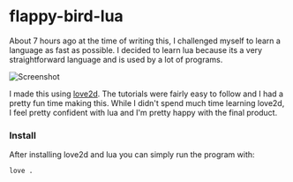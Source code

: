 # flappy-bird-lua
About 7 hours ago at the time of writing this, I challenged myself to learn a language as fast as possible. I decided to learn lua because its a very straightforward language and is used by a lot of programs.

![Screenshot](https://i.imgur.com/MuwbsXx.png)

I made this using [love2d](https://love2d.org/). The tutorials were fairly easy to follow and I had a pretty fun time making this. While I didn't spend much time learning love2d, I feel pretty confident with lua and I'm pretty happy with the final product.

### Install
After installing love2d and lua you can simply run the program with:
```sh
love .
```